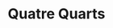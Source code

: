 ---
layout: recette
categories: [recettes]
hidden: true
lang: fr
title: Quatre Quarts
type: sucre
ingredients: 
  - nom: oeufs 
    qte: 3
  - nom: farine
    qte: poids des oeufs
  - nom: beurre
    qte: poids des oeufs
  - nom: sucre
    qte: poids des oeufs
  - nom: levure
    qte: 11
    unite: gr
preconditions:
  - Le beurre et les oeufs doivent être à température ambiante
  - Préchauffer le four à 180°C
etapes:
  - label: Préparation
    details:
      - Blanchir le beurre mou avec le sucre
      - Ajouter les oeufs et battre à vitesse maximale pendant 5 minutes (la préparation doit doubler de volume)
      - Tamiser la farine et la levure sur la préparation
      - Mélanger doucement avec une spatule
      - Beurrer et fariner le moule puis y ajouter la préparation
materiel:
  - moule à cake
  - batteur électrique
cuissonMinutes: 35
cuisson: 
  - Cuire 35 à 40 minutes à 180°C
  - Vérifier que le gâteau est cuit avec la pointe d'un couteau
---
